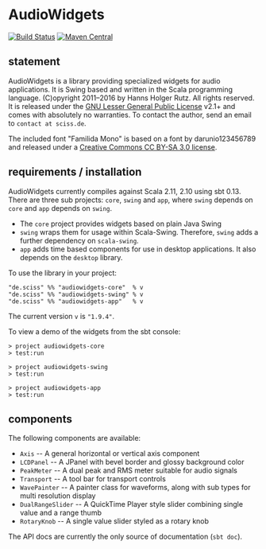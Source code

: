 # AudioWidgets

[![Build Status](https://travis-ci.org/Sciss/AudioWidgets.svg?branch=master)](https://travis-ci.org/Sciss/AudioWidgets)
[![Maven Central](https://maven-badges.herokuapp.com/maven-central/de.sciss/audiowidgets-core_2.11/badge.svg)](https://maven-badges.herokuapp.com/maven-central/de.sciss/audiowidgets-core_2.11)

## statement

AudioWidgets is a library providing specialized widgets for audio applications. It is Swing based and written in the Scala programming language. (C)opyright 2011&ndash;2016 by Hanns Holger Rutz. All rights reserved. It is released under the [GNU Lesser General Public License](http://github.com/Sciss/AudioWidgets/blob/master/licenses/AudioWidgets-License.txt) v2.1+ and comes with absolutely no warranties. To contact the author, send an email to `contact at sciss.de`.

The included font "Familida Mono" is based on a font by darunio123456789 and released under a [Creative Commons CC BY-SA 3.0 license](http://github.com/Sciss/AudioWidgets/blob/master/licenses/FamiliadaMono-License.txt).

## requirements / installation

AudioWidgets currently compiles against Scala 2.11, 2.10 using sbt 0.13. There are three sub projects: `core`, `swing` and `app`, where `swing` depends on `core` and `app` depends on `swing`.

 - The `core` project provides widgets based on plain Java Swing
 - `swing` wraps them for usage within Scala-Swing. Therefore, `swing` adds a further dependency on `scala-swing`.
 - `app` adds time based components for use in desktop applications. It also depends on the `desktop` library.

To use the library in your project:

    "de.sciss" %% "audiowidgets-core"  % v
    "de.sciss" %% "audiowidgets-swing" % v
    "de.sciss" %% "audiowidgets-app"   % v

The current version `v` is `"1.9.4"`.

To view a demo of the widgets from the sbt console:

    > project audiowidgets-core
    > test:run
    
    > project audiowidgets-swing
    > test:run

    > project audiowidgets-app
    > test:run

## components

The following components are available:

 - `Axis` -- A general horizontal or vertical axis component
 - `LCDPanel` -- A JPanel with bevel border and glossy background color
 - `PeakMeter` -- A dual peak and RMS meter suitable for audio signals
 - `Transport` -- A tool bar for transport controls
 - `WavePainter` -- A painter class for waveforms, along with sub types for multi resolution display
 - `DualRangeSlider` -- A QuickTime Player style slider combining single value and a range thumb
 - `RotaryKnob` -- A single value slider styled as a rotary knob

The API docs are currently the only source of documentation (`sbt doc`).
